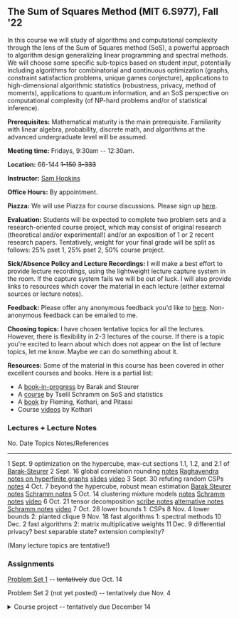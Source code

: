## The Sum of Squares Method (MIT 6.S977), Fall '22

In this course we will study of algorithms and computational complexity through the lens of the Sum of Squares method (SoS), a powerful approach to algorithm design generalizing linear programming and spectral methods. We will choose some specific sub-topics based on student input, potentially including algorithms for combinatorial and continuous optimization (graphs, constraint satisfaction problems, unique games conjecture), applications to high-dimensional algorithmic statistics (robustness, privacy, method of moments), applications to quantum information, and an SoS perspective on computational complexity (of NP-hard problems and/or of statistical inference).

**Prerequisites:** Mathematical maturity is the main prerequisite. Familiarity with linear algebra, probability, discrete math, and algorithms at the advanced undergraduate level will be assumed.

**Meeting time:** Fridays, 9:30am -- 12:30am.

**Location:** 66-144 ~~1-150~~ ~~3-333~~

**Instructor:** [Sam Hopkins](../index.html)

**Office Hours:** By appointment.

**Piazza:** We will use Piazza for course discussions. Please sign up [here](https://piazza.com/mit/fall2022/6s977/home).

**Evaluation:** Students will be expected to complete two problem sets and a research-oriented course project, which may consist of original research (theoretical and/or experimental!) and/or an exposition of 1 or 2 recent research papers. Tentatively, weight for your final grade will be split as follows: 25% pset 1, 25% pset 2, 50% course project.

**Sick/Absence Policy and Lecture Recordings:** I will make a best effort to provide lecture recordings, using the lightweight lecture capture system in the room. If the capture system fails we will be out of luck. I will also provide links to resources which cover the material in each lecture (either external sources or lecture notes).

**Feedback:** Please offer any anonymous feedback you'd like to [here](https://docs.google.com/forms/d/e/1FAIpQLSc6Ti6xH5qqSfRKri9PuaQzLQ8DrNeQEGRBOU-K10zu54fcKA/viewform?usp=pp_url). Non-anonymous feedback can be emailed to me.

**Choosing topics:** I have chosen tentative topics for all the lectures. However, there is flexibility in 2-3 lectures of the course. If there is a topic you're excited to learn about which does not appear on the list of lecture topics, let me know. Maybe we can do something about it.

**Resources:** Some of the material in this course has been covered in other excellent courses and books. Here is a partial list:

- A [book-in-progress](https://www.sumofsquares.org/public/index.html) by Barak and Steurer
- A [course](https://tselilschramm.org/sos-paradigm/sos-paradigm.html) by Tselil Schramm on SoS and statistics 
- A [book](https://eccc.weizmann.ac.il/report/2019/106/) by Fleming, Kothari, and Pitassi
- Course [videos](https://www.youtube.com/playlist?list=PL3NB_Sd9CrX-6CeApf12demgpe2PO4k8c) by Kothari


### Lectures + Lecture Notes

No.              Date       Topics                                                            Notes/References
-----------      ----       ------                                                            ----------------
1                Sept. 9    optimization on the hypercube, max-cut                            sections 1.1, 1.2, and 2.1 of [Barak-Steurer](https://www.sumofsquares.org/public/index.html)
2                Sept. 16   global correlation rounding                                       [notes](global-correlation-rounding.html) [Raghavendra notes on hyperfinite graphs](https://github.com/nrprasad/webpage_files/raw/main/spring2021/sos-intro.pdf) [slides](sos-course-lec-2.pdf) [video](https://mit.hosted.panopto.com/Panopto/Pages/Viewer.aspx?id=7ec2214f-b58a-4891-9923-af0f015a5bd1)
3                Sept. 30   refuting random CSPs                                              [notes](refuting-random-csps.html)
4                Oct. 7     beyond the hypercube, robust mean estimation                      [Barak Steurer notes](https://www.sumofsquares.org/public/lec-definitions-general.html) [Schramm notes](https://tselilschramm.org/sos-paradigm/notes22/00-proofs-to-algs.pdf)
5                Oct. 14    clustering mixture models                                         [notes](http://www.samuelbhopkins.com/clustering.pdf) [Schramm notes](https://tselilschramm.org/sos-paradigm/notes22/04-clustering-gaussians.pdf) [video](https://mit.hosted.panopto.com/Panopto/Pages/Viewer.aspx?id=9076b79e-37f6-46a8-aa1d-af2c01287dd5)
6                Oct. 21    tensor decomposition                                              [scribe notes](clustering-notes.pdf) [alternative notes](http://www.samuelbhopkins.com/tensor-decomp-notes.pdf) [Schramm notes](https://tselilschramm.org/sos-paradigm/notes21/01-tensor-decomposition.pdf) [video](https://mit.hosted.panopto.com/Panopto/Pages/Viewer.aspx?id=7718484a-5ad4-4070-9b9e-af33017ef454)
7                Oct. 28    lower bounds 1: CSPs
8                Nov. 4     lower bounds 2: planted clique
9                Nov. 18    fast algorithms 1: spectral methods
10               Dec. 2     fast algorithms 2: matrix multiplicative weights
11               Dec. 9     differential privacy? best separable state? extension complexity?


(Many lecture topics are tentative!)


### Assignments

[Problem Set 1](sos-fall-22-pset-1.html) -- ~~tentatively~~ due Oct. 14

Problem Set 2 (not yet posted) -- tentatively due Nov. 4



<details>
<summary>Course project -- tentatively due December 14</summary>
The course project is an opportunity for you to dive deeper into the SoS research literature, make connections to your own research, and more! There is a great deal of flexibility in choosing your project. However, I need to approve all the project topics before you embark on them! I expect you to schedule a discussion of your project with me **before the end of October.** You may (but are not required to!) work with a partner on your project.

#### Possible approaches to the project:

- Formulate a research question related to the course (and possibly also related to your main area of research) and investigate it.
- Read one or more papers from the SoS literature and write an exposition of them at a level understandable by the students of 6.S977. Optionally, extend one or more of the result in these papers.
- Implement one or more algorithms from the SoS literature and study their performance empirically.
- Combinations of any of the above.

None of these options are preferred above others -- in particular, original research is *not* a requirement for a successful project. (That said, it does of course carry many potential rewards --  it is not uncommon for MIT course projects to end up as published papers!)

#### Deliverables:

You should produce a written report on your project activities. For expository projects, this report is your exposition. For research projects, this document should discuss the research problem you decided to investigate, why it merits your attention, how it relates to the subject of the course, and your findings.

Reports may vary in length, but when grading, I promise to read the first 10 pages of your report (typeset in a reasonable font with reasonable margins). I will read further material at my discretion.

#### Sam's Brainstormed List of SoS-Related Papers

This list has a strong bias towards TCS and statistics, because that's my area of expertise. However, other areas related to SoS or with SoS applications are also good fodder for projects -- control theory, quantum information, etc.

- Learning Gaussian Mixtures (some overlapping papers) [paper 1](https://arxiv.org/abs/2005.06417) [paper 2](https://arxiv.org/abs/2005.02970) [paper 3](https://cseweb.ucsd.edu/~dakane/RobustGaussianMixtures.pdf) [paper 4](https://arxiv.org/abs/2011.03622) (you don't have to read all of them)

- Online regression & bandits: [Chen-Koehler-Moitra-Yau](https://arxiv.org/abs/2010.04157)

- Robust stochastic block model recovery: [Ding-d'Orsi-Nasser-Steurer](https://arxiv.org/abs/2111.08568)

- Exact tensor completion: [Potechin-Steurer](https://www.dsteurer.org/paper/tensorcompletion.pdf)

- Best separable state: [Barak-Kothari-Steurer](https://www.dsteurer.org/paper/subexpalg.pdf)

- SDP size lower bounds via SoS: [Lee-Raghavendra-Steurer](https://www.dsteurer.org/paper/sdpsize.pdf)

- Mean-field approximation in Ising models: [Jain-Koehler-Risteski](https://arxiv.org/abs/1808.07226)

- Turan problems (combinatorics): [Raymond-Singh-Thomas](https://arxiv.org/abs/1507.03059)

- topics related to SDPs from Luca Trevisan's beyond worst case analysis class: [notes](https://lucatrevisan.github.io/teaching/bwca17/index.html)

- LP extension complexity: [Chen-Lee-Raghavendra-Steurer](https://arxiv.org/abs/1309.0563), [Rothvoss](https://arxiv.org/abs/1311.2369)

- Approximation algorithms for scheduling: [Levey-Rothvoss](https://arxiv.org/abs/1509.07808) [Davies-Kulkarni-Rothvoss-Tarnawski-Zhang](https://arxiv.org/abs/2004.09682)

- SoS + unique games conjecture: (many possible refs; ask me)

- Faster tensor decomposition: [Schramm-Steurer](https://arxiv.org/abs/1706.08672)

- Random 2CSPs: [Deshpande-Montanari-O'Donnell-Schramm-Sen](https://arxiv.org/abs/1804.05230) [Musipatla-O'Donnell-Schramm-Wu](https://arxiv.org/abs/2108.01038)

- Quantum Max Cut: [Anshu-Gosset-Morenz](https://arxiv.org/abs/2003.14394) (other papers as well; ask me or Google)

- (robust) sparse mean estimation: [Diakonikolas-Kane-Karmalkar-Pensia-Pittas](https://arxiv.org/abs/2206.03441)

- Ideal Membership Problem: [Bulatov-Rafiey](https://arxiv.org/pdf/2011.03700.pdf)

(Of course this is only a partial list -- I just ran out of steam here!)

</details>
